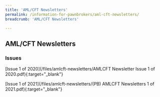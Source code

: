 ```yaml
---
title: 'AML/CFT Newsletters'
permalink: /information-for-pawnbrokers/aml-cft-newsletters/
breadcrumb: 'AML/CFT Newsletters'

---
```


AML/CFT Newsletters
---
### Issues
[Issue 1 of 2020](/files/amlcft-newsletters/AMLCFT Newsletter Issue 1 of 2020.pdf){:target="_blank"}

[Issue 1 of 2021](/files/amlcft-newsletters/(PB) AMLCFT Newsletters 1 of 2021.pdf){:target="_blank"}

